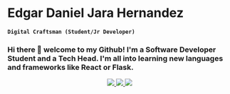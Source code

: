 <h1> Edgar Daniel Jara Hernandez </h1>

**`Digital Craftsman (Student/Jr Developer)`**

<h3> Hi there 👋 welcome to my Github! I'm a Software Developer Student and a Tech Head. I'm all into learning new languages and frameworks like React or Flask. </h3>

<div align=center>
<a href='https://github.com/harish-sethuraman/readme-components'>
  <img src='https://readme-components.vercel.app/api?component=logo&fill=black&logo=react&animation=spin&svgfill=15d8fe'/>
</a>

<a href='https://github.com/harish-sethuraman/readme-components'>
  <img src='https://readme-components.vercel.app/api?component=logo&fill=black&logo=javascript&svgfill=f6df1c'/>
</a>
  
<a href='https://github.com/harish-sethuraman/readme-components'>
  <img src='https://readme-components.vercel.app/api?component=logo&fill=black&logo=python&svgfill=f6df1c'/>
</a>
</div>





<!--
**jarahernandez/jarahernandez** is a ✨ _special_ ✨ repository because its `README.md` (this file) appears on your GitHub profile.

Here are some ideas to get you started:

- 🔭 I’m currently working on ...
- 🌱 I’m currently learning ...
- 👯 I’m looking to collaborate on ...
- 🤔 I’m looking for help with ...
- 💬 Ask me about ...
- 📫 How to reach me: ...
- 😄 Pronouns: ...
- ⚡ Fun fact: ...
-->
